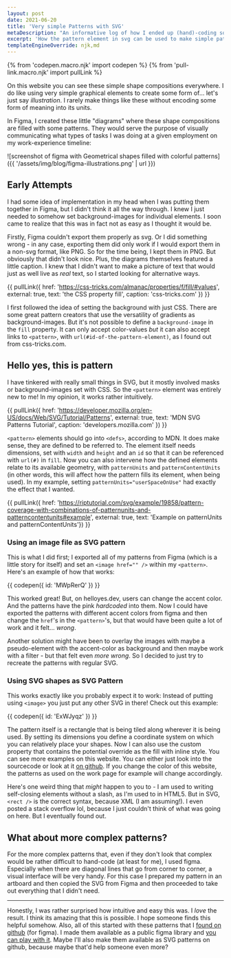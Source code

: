 ```yaml
---
layout: post
date: 2021-06-20
title: 'Very simple Patterns with SVG'
metaDescription: "An informative log of how I ended up (hand)-coding some simple patterns in SVG"
excerpt: 'How the pattern element in svg can be used to make simple patterns from images or svg shapes'
templateEngineOverride: njk,md
---
```

{% from 'codepen.macro.njk' import codepen %}
{% from 'pull-link.macro.njk' import pullLink %}

On this website you can see these simple shape compositions everywhere. I do like using very simple graphical elements to create some form of... let's just say _illustration_. I rarely make things like these without encoding some form of meaning into its units.

In Figma, I created these little "diagrams" where these shape compositions are filled with some patterns. They would serve the purpose of visually communicating what types of tasks I was doing at a given employment on my work-experience timeline:

![screenshot of figma with Geometrical shapes filled with colorful patterns]({{ '/assets/img/blog/figma-illustrations.png' | url }})

## Early Attempts

I had some idea of implementation in my head when I was putting them together in Figma, but I didn't think it all the way through. I knew I just needed to somehow set background-images for individual elements. I soon came to realize that this was in fact not as easy as I thought it would be.

Firstly, Figma couldn't export them properly as svg. Or I did something wrong - in any case, exporting them did only work if I would export them in a non-svg format, like PNG. So for the time being, I kept them in PNG. But obviously that didn't look nice. Plus, the diagrams themselves featured a little caption. I knew that I didn't want to make a picture of text that would just as well live as _real_ text, so I started looking for alternative ways.

{{ pullLink({ href: 'https://css-tricks.com/almanac/properties/f/fill/#values', external: true, text: 'the CSS property fill', caption: 'css-tricks.com' }) }}

I first followed the idea of setting the background with just CSS. There are some great pattern creators that use the versatility of gradients as background-images. But it's not possible to define a `background-image` in the `fill` property. It can only accept color-values _but_ it can also accept links to `<pattern>`, with `url(#id-of-the-pattern-element)`, as I found out from css-tricks.com.

## Hello yes, this is pattern

I have tinkered with really small things in SVG, but it mostly involved masks or background-images set with CSS. So the `<pattern>` element was entirely new to me! In my opinion, it works rather intuitively.

{{ pullLink({ href: 'https://developer.mozilla.org/en-US/docs/Web/SVG/Tutorial/Patterns', external: true, text: 'MDN SVG Patterns Tutorial', caption: 'developers.mozilla.com' }) }}

`<pattern>` elements should go into `<defs>`, according to MDN. It does make sense, they are defined to be referred to. The element itself needs dimensions, set with `width` and `height` and an `id` so that it can be referenced with `url(#)` in `fill`. Now you can also intervene how the defined elements relate to its available geometry, with `patternUnits` and `patternContentUnits` (in other words, this will affect how the pattern fills its element, when being used). In my example, setting `patternUnits="userSpaceOnUse"` had exactly the effect that I wanted.

{{ pullLink({ href: 'https://riptutorial.com/svg/example/19858/pattern-coverage-with-combinations-of-patternunits-and-patterncontentunits#example', external: true, text: 'Example on patternUnits and patternContentUnits'}) }}

### Using an image file as SVG pattern

This is what I did first; I exported all of my patterns from Figma (which is a little story for itself) and set an `<image href="" />` within my `<pattern>`. Here's an example of how that works:

{{ codepen({ id: 'MWpRerQ' }) }}

This worked great! But, on helloyes.dev, users can change the accent color. And the patterns have the pink _hardcoded_ into them. Now I could have exported the patterns with different accent colors from figma and then change the `href`'s in the `<pattern>`'s, but that would have been quite a lot of work and it felt... _wrong_.

Another solution might have been to overlay the images with maybe a pseudo-element with the accent-color as background and then maybe work with a filter - but that felt even _more wrong_. So I decided to just try to recreate the patterns with regular SVG.

### Using SVG shapes as SVG Pattern

This works exactly like you probably expect it to work: Instead of putting using `<image>` you just put any other SVG in there! Check out this example:

{{ codepen({ id: 'ExWJyqz' }) }}

The pattern itself is a rectangle that is being tiled along wherever it is being used. By setting its dimensions you define a coordinate system on which you can relatively place your shapes. Now I can also use the custom property that contains the potential override as the fill with inline style. You can see more examples on this website. You can either just look into the sourcecode or look at it [on github](https://github.com/nachtfunke/helloyes/commit/bd79e2df4d56db5b3a6cf706196807b2751dc8f9#diff-7b965053508f6747b67aa042aa360f45e6f873fa0252e0f5f88aa2074bf68cac). If you change the color of this website, the patterns as used on the work page for example will change accordingly.

Here's one weird thing that _might_ happen to you to - I am used to writing self-closing elements without a slash, as I'm used to in HTML5. But in SVG, `<rect />` is the correct syntax, because XML (I am assuming!). I even posted a stack overflow lol, because I just couldn't think of what was going on here. But I eventually found out.

## What about more complex patterns?

For the more complex patterns that, even if they don't look that complex would be rather difficult to hand-code (at least for me), I used figma. Especially when there are diagonal lines that go from corner to corner, a visual interface will be very handy. For this case I prepared my pattern in an artboard and then copied the SVG from Figma and then proceeded to take out everything that I didn't need.

***

Honestly, I was rather surprised how intuitive and easy this was. I _love_ the result. I think its amazing that this is possible. I hope someone finds this helpful somehow. Also, all of this started with these patterns that I [found on github](https://github.com/skumando/figma-patterns) (for figma). I made them available as a public figma library and [you can play with it](https://www.figma.com/community/file/978689698060140147). Maybe I'll also make them available as SVG patterns on github, because maybe that'd help someone even more?